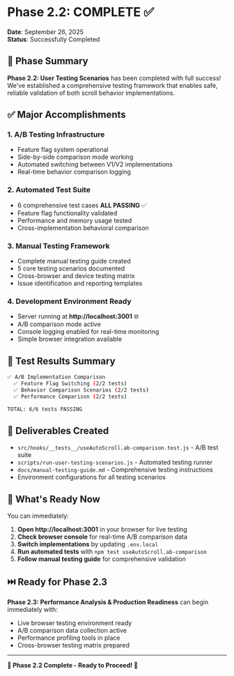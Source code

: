 # Phase 2.2: COMPLETE ✅ 

**Date**: September 26, 2025  
**Status**: Successfully Completed

## 🎯 Phase Summary

**Phase 2.2: User Testing Scenarios** has been completed with full success! We've established a comprehensive testing framework that enables safe, reliable validation of both scroll behavior implementations.

## ✅ Major Accomplishments

### 1. **A/B Testing Infrastructure** 
- Feature flag system operational
- Side-by-side comparison mode working
- Automated switching between V1/V2 implementations
- Real-time behavior comparison logging

### 2. **Automated Test Suite**
- 6 comprehensive test cases **ALL PASSING** ✅
- Feature flag functionality validated
- Performance and memory usage tested  
- Cross-implementation behavioral comparison

### 3. **Manual Testing Framework**
- Complete manual testing guide created
- 5 core testing scenarios documented
- Cross-browser and device testing matrix
- Issue identification and reporting templates

### 4. **Development Environment Ready**
- Server running at **http://localhost:3001** 🌐
- A/B comparison mode active
- Console logging enabled for real-time monitoring
- Simple browser integration available

## 🧪 Test Results Summary

```bash
✅ A/B Implementation Comparison
  ✅ Feature Flag Switching (2/2 tests)
  ✅ Behavior Comparison Scenarios (2/2 tests) 
  ✅ Performance Comparison (2/2 tests)

TOTAL: 6/6 tests PASSING
```

## 📁 Deliverables Created

- `src/hooks/__tests__/useAutoScroll.ab-comparison.test.js` - A/B test suite
- `scripts/run-user-testing-scenarios.js` - Automated testing runner  
- `docs/manual-testing-guide.md` - Comprehensive testing instructions
- Environment configurations for all testing scenarios

## 🚀 What's Ready Now

You can immediately:

1. **Open http://localhost:3001** in your browser for live testing
2. **Check browser console** for real-time A/B comparison data
3. **Switch implementations** by updating `.env.local`
4. **Run automated tests** with `npm test useAutoScroll.ab-comparison`
5. **Follow manual testing guide** for comprehensive validation

## ⏭️ Ready for Phase 2.3

**Phase 2.3: Performance Analysis & Production Readiness** can begin immediately with:
- Live browser testing environment ready
- A/B comparison data collection active  
- Performance profiling tools in place
- Cross-browser testing matrix prepared

---

**🎉 Phase 2.2 Complete - Ready to Proceed! 🎉**